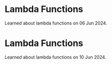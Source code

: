 # Lambda Functions
Learned about lambda functions on 06 Jun 2024.

# Lambda Functions
Learned about lambda functions on 10 Jun 2024.

